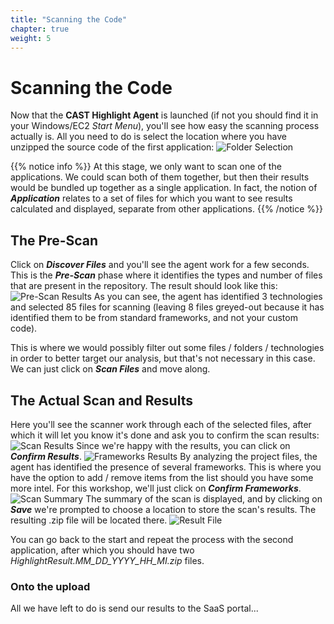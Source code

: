 ```yaml
---
title: "Scanning the Code"
chapter: true
weight: 5
---
```

# Scanning the Code

Now that the **CAST Highlight Agent** is launched (if not you should find it in your Windows/EC2 *Start Menu*), you'll see how easy the scanning process actually is. All you need to do is select the location where you have unzipped the source code of the first application:
![Folder Selection](/images/Scan-1.png)

{{% notice info %}}
At this stage, we only want to scan one of the applications. We could scan both of them together, but then their results would be bundled up together as a single application. In fact, the notion of ***Application*** relates to a set of files for which you want to see results calculated and displayed, separate from other applications.
{{% /notice %}}

## The Pre-Scan

Click on ***Discover Files*** and you'll see the agent work for a few seconds. This is the ***Pre-Scan*** phase where it identifies the types and number of files that are present in the repository. The result should look like this:
![Pre-Scan Results](/images/Scan-2.png)
As you can see, the agent has identified 3 technologies and selected 85 files for scanning (leaving 8 files greyed-out because it has identified them to be from standard frameworks, and not your custom code). 

This is where we would possibly filter out some files / folders / technologies in order to better target our analysis, but that's not necessary in this case. We can just click on ***Scan Files*** and move along.

## The Actual Scan and Results
Here you'll see the scanner work through each of the selected files, after which it will let you know it's done and ask you to confirm the scan results:
![Scan Results](/images/Scan-3.png)
Since we're happy with the results, you can click on ***Confirm Results***.
![Frameworks Results](/images/Scan-4.png)
By analyzing the project files, the agent has identified the presence of several frameworks. This is where you have the option to add / remove items from the list should you have some more intel. For this workshop, we'll just click on ***Confirm Frameworks***.
![Scan Summary](/images/Scan-5.png)
The summary of the scan is displayed, and by clicking on ***Save*** we're prompted to choose a location to store the scan's results. The resulting .zip file will be located there.
![Result File](/images/Scan-6.png)

You can go back to the start and repeat the process with the second application, after which you should have two *HighlightResult.MM_DD_YYYY_HH_MI.zip* files.

### Onto the upload
All we have left to do is send our results to the SaaS portal...